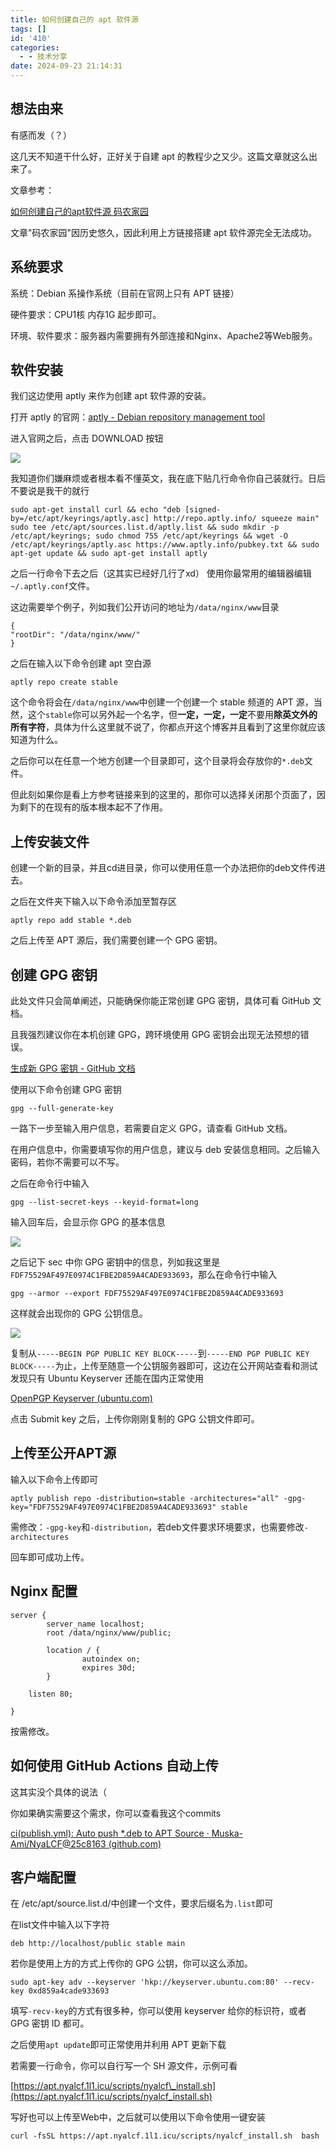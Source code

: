 ```yaml
---
title: 如何创建自己的 apt 软件源
tags: []
id: '410'
categories:
  - - 技术分享
date: 2024-09-23 21:14:31
---
```


## 想法由来

有感而发（？）

这几天不知道干什么好，正好关于自建 apt 的教程少之又少。这篇文章就这么出来了。

文章参考：

[如何创建自己的apt软件源 码农家园](https://www.codenong.com/cs106770248/)

文章"码农家园"因历史悠久，因此利用上方链接搭建 apt 软件源完全无法成功。

## 系统要求

系统：Debian 系操作系统（目前在官网上只有 APT 链接）

硬件要求：CPU1核 内存1G 起步即可。

环境、软件要求：服务器内需要拥有外部连接和Nginx、Apache2等Web服务。

## 软件安装

我们这边使用 aptly 来作为创建 apt 软件源的安装。

打开 aptly 的官网：[aptly - Debian repository management tool](https://www.aptly.info/)

进入官网之后，点击 DOWNLOAD 按钮

![](https://blog.ymbit.cn/wp-content/uploads/2024/09/image-1024x516.png)

我知道你们嫌麻烦或者根本看不懂英文，我在底下贴几行命令你自己装就行。日后不要说是我干的就行

```
sudo apt-get install curl && echo "deb [signed-by=/etc/apt/keyrings/aptly.asc] http://repo.aptly.info/ squeeze main"  sudo tee /etc/apt/sources.list.d/aptly.list && sudo mkdir -p /etc/apt/keyrings; sudo chmod 755 /etc/apt/keyrings && wget -O /etc/apt/keyrings/aptly.asc https://www.aptly.info/pubkey.txt && sudo apt-get update && sudo apt-get install aptly
```

之后一行命令下去之后（这其实已经好几行了xd） 使用你最常用的编辑器编辑`~/.aptly.conf`文件。

这边需要举个例子，列如我们公开访问的地址为`/data/nginx/www`目录

```
{
"rootDir": "/data/nginx/www/"
}
```

之后在输入以下命令创建 apt 空白源

```
aptly repo create stable
```

这个命令将会在`/data/nginx/www`中创建一个创建一个 stable 频道的 APT 源，当然，这个`stable`你可以另外起一个名字，但**一定，一定，一定**不要用**除英文外的所有字符**，具体为什么这里就不说了，你都点开这个博客并且看到了这里你就应该知道为什么。

之后你可以在任意一个地方创建一个目录即可，这个目录将会存放你的`*.deb`文件。

但此刻如果你是看上方参考链接来到的这里的，那你可以选择关闭那个页面了，因为剩下的在现有的版本根本起不了作用。

## 上传安装文件

创建一个新的目录，并且cd进目录，你可以使用任意一个办法把你的deb文件传进去。

之后在文件夹下输入以下命令添加至暂存区

```
aptly repo add stable *.deb
```

之后上传至 APT 源后，我们需要创建一个 GPG 密钥。

## 创建 GPG 密钥

此处文件只会简单阐述，只能确保你能正常创建 GPG 密钥，具体可看 GitHub 文档。

且我强烈建议你在本机创建 GPG，跨环境使用 GPG 密钥会出现无法预想的错误。

[生成新 GPG 密钥 - GitHub 文档](https://docs.github.com/zh/authentication/managing-commit-signature-verification/generating-a-new-gpg-key)

使用以下命令创建 GPG 密钥

```
gpg --full-generate-key
```

一路下一步至输入用户信息，若需要自定义 GPG，请查看 GitHub 文档。

在用户信息中，你需要填写你的用户信息，建议与 deb 安装信息相同。之后输入密码，若你不需要可以不写。

之后在命令行中输入

```
gpg --list-secret-keys --keyid-format=long
```

输入回车后，会显示你 GPG 的基本信息

![](https://blog.ymbit.cn/wp-content/uploads/2024/09/image-1.png)

之后记下 sec 中你 GPG 密钥中的信息，列如我这里是`FDF75529AF497E0974C1FBE2D859A4CADE933693`，那么在命令行中输入

```
gpg --armor --export FDF75529AF497E0974C1FBE2D859A4CADE933693
```

这样就会出现你的 GPG 公钥信息。

![](https://blog.ymbit.cn/wp-content/uploads/2024/09/image-2-1024x935.png)

复制从`-----BEGIN PGP PUBLIC KEY BLOCK-----`到`-----END PGP PUBLIC KEY BLOCK-----`为止，上传至随意一个公钥服务器即可，这边在公开网站查看和测试发现只有 Ubuntu Keyserver 还能在国内正常使用

[OpenPGP Keyserver (ubuntu.com)](https://keyserver.ubuntu.com/)

点击 Submit key 之后，上传你刚刚复制的 GPG 公钥文件即可。

## 上传至公开APT源

输入以下命令上传即可

```
aptly publish repo -distribution=stable -architectures="all" -gpg-key="FDF75529AF497E0974C1FBE2D859A4CADE933693" stable
```

需修改：`-gpg-key`和`-distribution`，若deb文件要求环境要求，也需要修改`-architectures`

回车即可成功上传。

## Nginx 配置

```
server {
        server_name localhost;
        root /data/nginx/www/public;

        location / {
                autoindex on;
                expires 30d;
        }

    listen 80;

}
```

按需修改。

## 如何使用 GitHub Actions 自动上传

这其实没个具体的说法（

你如果确实需要这个需求，你可以查看我这个commits

[ci(publish.yml): Auto push \*.deb to APT Source · Muska-Ami/NyaLCF@25c8163 (github.com)](https://github.com/Muska-Ami/NyaLCF/commit/25c816368e7fffc44908c25f2c5d631b3ad3c66d)

## 客户端配置

在 /etc/apt/source.list.d/中创建一个文件，要求后缀名为`.list`即可

在list文件中输入以下字符

```
deb http://localhost/public stable main
```

若你是使用上方的方式上传你的 GPG 公钥，你可以这么添加。

```
sudo apt-key adv --keyserver 'hkp://keyserver.ubuntu.com:80' --recv-key 0xd859a4cade933693
```

填写`-recv-key`的方式有很多种，你可以使用 keyserver 给你的标识符，或者 GPG 密钥 ID 都可。

之后使用`apt update`即可正常使用并利用 APT 更新下载

若需要一行命令，你可以自行写一个 SH 源文件，示例可看

[https://apt.nyalcf.1l1.icu/scripts/nyalcf\_install.sh](https://apt.nyalcf.1l1.icu/scripts/nyalcf_install.sh)

写好也可以上传至Web中，之后就可以使用以下命令使用一键安装

```
curl -fsSL https://apt.nyalcf.1l1.icu/scripts/nyalcf_install.sh  bash 
```